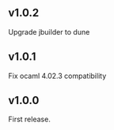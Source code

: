 v1.0.2
--------------------------
Upgrade jbuilder to dune


v1.0.1
--------------------------

Fix ocaml 4.02.3 compatibility


v1.0.0
--------------------------

First release.
